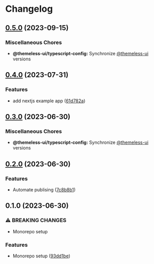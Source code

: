 # Changelog

## [0.5.0](https://github.com/jtiala/themeless-ui/compare/@themeless-ui/typescript-config-v0.4.0...@themeless-ui/typescript-config-v0.5.0) (2023-09-15)


### Miscellaneous Chores

* **@themeless-ui/typescript-config:** Synchronize [@themeless-ui](https://github.com/themeless-ui) versions

## [0.4.0](https://github.com/jtiala/themeless-ui/compare/@themeless-ui/typescript-config-v0.3.0...@themeless-ui/typescript-config-v0.4.0) (2023-07-31)


### Features

* add nextjs example app ([61d782a](https://github.com/jtiala/themeless-ui/commit/61d782aaf31b90b6b8a38a548b1a80679839057b))

## [0.3.0](https://github.com/jtiala/themeless-ui/compare/@themeless-ui/typescript-config-v0.2.0...@themeless-ui/typescript-config-v0.3.0) (2023-06-30)


### Miscellaneous Chores

* **@themeless-ui/typescript-config:** Synchronize [@themeless-ui](https://github.com/themeless-ui) versions

## [0.2.0](https://github.com/jtiala/themeless-ui/compare/@themeless-ui/typescript-config-v0.1.0...@themeless-ui/typescript-config-v0.2.0) (2023-06-30)


### Features

* Automate publising ([7c8b8b1](https://github.com/jtiala/themeless-ui/commit/7c8b8b15c2f07054e8b6e723e259ba6467858fd5))

## 0.1.0 (2023-06-30)


### ⚠ BREAKING CHANGES

* Monorepo setup

### Features

* Monorepo setup ([93dd1be](https://github.com/jtiala/themeless-ui/commit/93dd1be93af8ff892fbe773d9d3f8e3f64d256cd))
